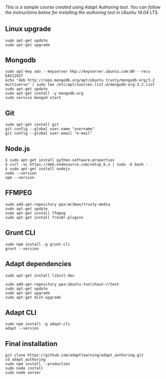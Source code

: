 ###### This is a sample course created using Adapt Authoring tool. You can follow the instructions below for installing the authoring tool in Ubuntu 14.04 LTS.

## Linux upgrade

```
sudo apt-get update
sudo apt-get upgrade

```

## Mongodb

```
sudo apt-key adv --keyserver hkp://keyserver.ubuntu.com:80 --recv EA312927
echo "deb http://repo.mongodb.org/apt/ubuntu trusty/mongodb-org/3.2 multiverse" | sudo tee /etc/apt/sources.list.d/mongodb-org-3.2.list
sudo apt-get update
sudo apt-get install -y mongodb-org
sudo service mongod start

```

## Git

```
sudo apt-get install git
git config --global user.name "username"
git config --global user.email "e-mail"

```
## Node.js


```
$ sudo apt-get install python-software-properties
$ curl -sL https://deb.nodesource.com/setup_6.x | sudo -E bash -
$ sudo apt-get install nodejs
node --version
npm --version

```
## FFMPEG

```
sudo add-apt-repository ppa:mc3man/trusty-media  
sudo apt-get update  
sudo apt-get install ffmpeg  
sudo apt-get install frei0r-plugins  

```
## Grunt CLI

```
sudo npm install -g grunt-cli
grunt --version

```
## Adapt dependencies

```
sudo apt-get install libssl-dev

sudo add-apt-repository ppa:ubuntu-toolchain-r/test 
sudo apt-get update
sudo apt-get upgrade
sudo apt-get dist-upgrade

```
## Adapt CLI

```
sudo npm install -g adapt-cli
adapt --version

```
## Final installation

```
git clone https://github.com/adaptlearning/adapt_authoring.git
cd adapt_authoring
sudo npm install --production
sudo node install
sudo node server

```
